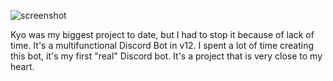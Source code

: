 ![screenshot](https://media.discordapp.net/attachments/937348397793411102/1044933342002434098/kyohiro.png?width=1214&height=683)

Kyo was my biggest project to date, but I had to stop it because of lack of time. It's a multifunctional Discord Bot in v12. I spent a lot of time creating this bot, it's my first "real" Discord bot. It's a project that is very close to my heart.
